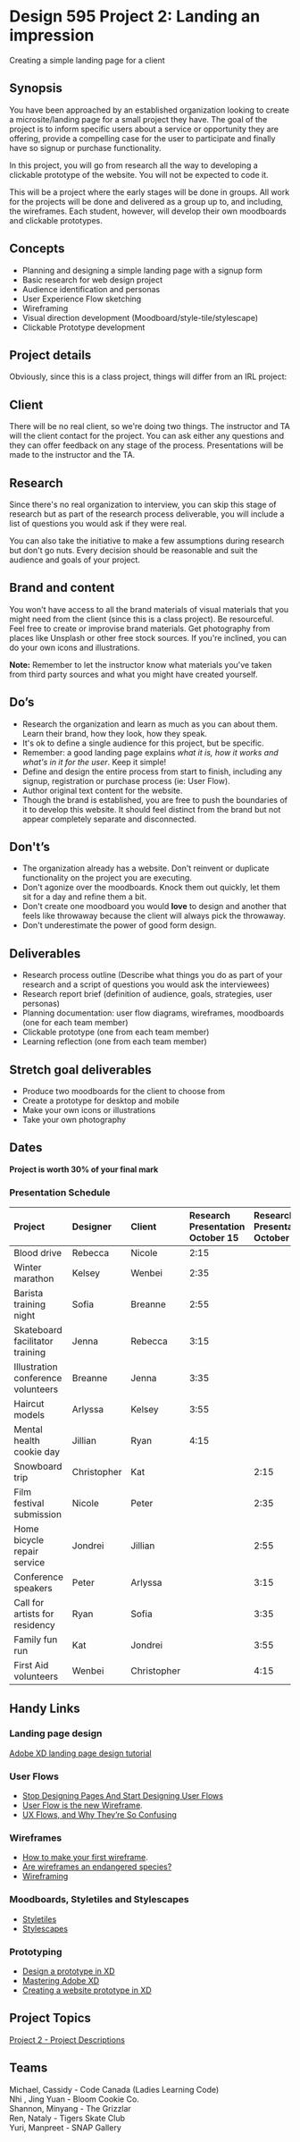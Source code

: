 # Design 595 Project 2: Landing an impression
Creating a simple landing page for a client

## Synopsis
You have been approached by an established organization looking to create a microsite/landing page for a small project they have. The goal of the project is to inform specific users about a service or opportunity they are offering, provide a compelling case for the user to participate and finally have so signup or purchase functionality.

In this project, you will go from research all the way to developing a clickable prototype of the website. You will not be expected to code it. 

This will be a project where the early stages will be done in groups. All work for the projects will be done and delivered as a group up to, and including, the wireframes. Each student, however, will develop their own moodboards and clickable prototypes.

## Concepts
- Planning and designing a simple landing page with a signup form
- Basic research for web design project
- Audience identification and personas
- User Experience Flow sketching
- Wireframing
- Visual direction development (Moodboard/style-tile/stylescape)
- Clickable Prototype development

## Project details
Obviously, since this is a class project, things will differ from an IRL project: 

## Client
There will be no real client, so we're doing two things. The instructor and TA will the client contact for the project.  You can ask either any questions and they can offer feedback on any stage of the process. Presentations will be made to the instructor and the TA.

## Research
Since there's no real organization to interview, you can skip this stage of research but as part of the research process deliverable, you will include a list of questions you would ask if they were real.

You can also take the initiative to make a few assumptions during research but don't go nuts. Every decision should be reasonable and suit the audience and goals of your project.

## Brand and content
You won't have access to all the brand materials of visual materials that you might need from the client (since this is a class project). Be resourceful. Feel free to create or improvise brand materials. Get photography from places like Unsplash or other free stock sources. If you're inclined, you can do your own icons and illustrations. 

**Note:** Remember to let the instructor know what materials you've taken from third party sources and what you might have created yourself.

## Do’s
- Research the organization and learn as much as you can about them. Learn their brand, how they look, how they speak.
- It's ok to define a single audience for this project, but be specific.
- Remember: a good landing page explains *what it is, how it works and what's in it for the user*. Keep it simple!
- Define and design the entire process from start to finish, including any signup, registration or purchase process (ie: User Flow).
- Author original text content for the website.
- Though the brand is established, you are free to push the boundaries of it to develop this website. It should feel distinct from the brand but not appear completely separate and disconnected.

## Don't’s
- The organization already has a website. Don't reinvent or duplicate functionality on the project you are executing.
- Don't agonize over the moodboards. Knock them out quickly, let them sit for a day and refine them a bit. 
- Don't create one moodboard you would **love** to design and another that feels like throwaway because the client will always pick the throwaway.
- Don't underestimate the power of good form design.


## Deliverables
- Research process outline (Describe what things you do as part of your research and a script of questions you would ask the interviewees)
- Research report brief (definition of audience, goals, strategies, user personas) 
- Planning documentation: user flow diagrams, wireframes, moodboards (one for each team member)
- Clickable prototype (one from each team member)
- Learning reflection (one from each team member)

## Stretch goal deliverables
- Produce two moodboards for the client to choose from
- Create a prototype for desktop and mobile  
- Make your own icons or illustrations  
- Take your own photography  

## Dates
<!-- - Thursday, October 8 - Project assigned  
- Tuesday, October 15 - Hand in research process 
- Tuesday, October 20/Thursday, October 22- Present strategy brief to client
- Tuesday, October 27/Thursday, October 29 - Present planning deliverables to client
- Tuesday, November 3 - Project deliverables due -->

**Project is worth 30% of your final mark**

### Presentation Schedule
| Project | Designer | Client | Research Presentation October 15 | Research Presentation October 17 | Planning Presentation October 22 | Planning Presentation October 24 |
|:--|:--|:--|:--|:--|:--|:--|
| Blood drive | Rebecca | Nicole | 2:15 |  |  | 2:15 |
| Winter marathon | Kelsey | Wenbei | 2:35 |  |  | 2:35 |
| Barista training night | Sofia | Breanne | 2:55 |  |  | 2:55 |
| Skateboard facilitator training | Jenna | Rebecca | 3:15 |  |  | 3:15 |
| Illustration conference volunteers | Breanne | Jenna | 3:35 |  |  | 3:35 |
| Haircut models | Arlyssa | Kelsey | 3:55 |  |  | 3:55 |
| Mental health cookie day | Jillian | Ryan | 4:15 |  |  | 4:15 |
| Snowboard trip | Christopher | Kat |  | 2:15 | 2:15 |  |
| Film festival submission | Nicole | Peter |  | 2:35 | 2:35 |  |
| Home bicycle repair service | Jondrei | Jillian |  | 2:55 | 2:55 |  |
| Conference speakers | Peter | Arlyssa |  | 3:15 | 3:15 |  |
| Call for artists for residency | Ryan | Sofia |  | 3:35 | 3:35 |  |
| Family fun run | Kat | Jondrei |  | 3:55 | 3:55 |  |
| First Aid volunteers | Wenbei | Christopher |  | 4:15 | 4:15 |  |

## Handy Links 
### Landing page design
[Adobe XD landing page design tutorial](https://www.youtube.com/watch?v=KLCmXOdPw5o&feature=share)
### User Flows
- [Stop Designing Pages And Start Designing User Flows](https://www.smashingmagazine.com/2012/01/stop-designing-pages-start-designing-flows/)   
- [User Flow is the new Wireframe](https://uxdesign.cc/when-to-use-user-flows-guide-8b26ca9aa36a).  
- [UX Flows, and Why They’re So Confusing](https://blog.prototypr.io/ux-flows-and-why-theyre-so-confusing-26670b9089d4)
### Wireframes
- [How to make your first wireframe](https://www.invisionapp.com/inside-design/how-to-wireframe/). 
- [Are wireframes an endangered species?](https://www.kobot.ca/blog/are-wireframes-an-endangered-species/)   
- [Wireframing](https://www.usability.gov/how-to-and-tools/methods/wireframing.html)   
### Moodboards, Styletiles and Stylescapes
- [Styletiles](http://styletil.es/)   
- [Stylescapes](https://academy.thefutur.com/p/stylescapes)
### Prototyping
- [Design a prototype in XD](https://www.youtube.com/watch?v=EJE-H69RZ2A)
- [Mastering Adobe XD](https://www.youtube.com/watch?v=wCxQ-hHnmGc)
- [Creating a website prototype in XD](https://www.youtube.com/watch?v=gjNUwegxn1w)

## Project Topics
[Project 2 - Project Descriptions](Design_595-Project_2-Projects.md)

## Teams
Michael,	Cassidy - Code Canada (Ladies Learning Code)   
Nhi	, Jing Yuan - Bloom Cookie Co.     
Shannon, 	Minyang - The Grizzlar      
Ren,	Nataly - Tigers Skate Club    
Yuri,	Manpreet - SNAP Gallery    